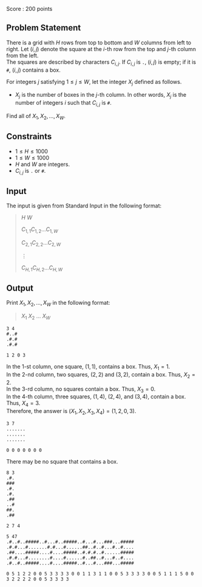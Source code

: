 Score : $200$ points

## Problem Statement

There is a grid with $H$ rows from top to bottom and $W$ columns from left to right. Let $(i, j)$ denote the square at the $i$-th row from the top and $j$-th column from the left.<br>
The squares are described by characters $C_{i,j}$. If $C_{i,j}$ is `.`, $(i, j)$ is empty; if it is `#`, $(i, j)$ contains a box.

For integers $j$ satisfying $1 \leq j \leq W$, let the integer $X_j$ defined as follows.

- $X_j$ is the number of boxes in the $j$-th column. In other words, $X_j$ is the number of integers $i$ such that $C_{i,j}$ is `#`.

Find all of $X_1, X_2, \dots, X_W$.

## Constraints

- $1 \leq H \leq 1000$
- $1 \leq W \leq 1000$
- $H$ and $W$ are integers.
- $C_{i, j}$ is `.` or `#`.

## Input

The input is given from Standard Input in the following format:

> $H$ $W$
> 
> $C_{1,1}C_{1,2}\dots C_{1,W}$
> 
> $C_{2,1}C_{2,2}\dots C_{2,W}$
> 
> $\vdots$
> 
> $C_{H,1}C_{H,2}\dots C_{H,W}$

## Output

Print $X_1, X_2, \dots, X_W$ in the following format:

> $X_1$ $X_2$ $\dots$ $X_W$

```input1
3 4
#..#
.#.#
.#.#
```

```output1
1 2 0 3
```

In the $1$-st column, one square, $(1, 1)$, contains a box. Thus, $X_1 = 1$.<br>
In the $2$-nd column, two squares, $(2, 2)$ and $(3, 2)$, contain a box. Thus, $X_2 = 2$.<br>
In the $3$-rd column, no squares contain a box. Thus, $X_3 = 0$.<br>
In the $4$-th column, three squares, $(1, 4)$, $(2, 4)$, and $(3, 4)$, contain a box. Thus, $X_4 = 3$.<br>
Therefore, the answer is $(X_1, X_2, X_3, X_4) = (1, 2, 0, 3)$.

```input2
3 7
.......
.......
.......
```

```output2
0 0 0 0 0 0 0
```

There may be no square that contains a box.

```input3
8 3
.#.
###
.#.
.#.
.##
..#
##.
.##
```

```output3
2 7 4
```

```input4
5 47
.#..#..#####..#...#..#####..#...#...###...#####
.#.#...#.......#.#...#......##..#..#...#..#....
.##....#####....#....#####..#.#.#..#......#####
.#.#...#........#....#......#..##..#...#..#....
.#..#..#####....#....#####..#...#...###...#####
```

```output4
0 5 1 2 2 0 0 5 3 3 3 3 0 0 1 1 3 1 1 0 0 5 3 3 3 3 0 0 5 1 1 1 5 0 0 3 2 2 2 2 0 0 5 3 3 3 3
```